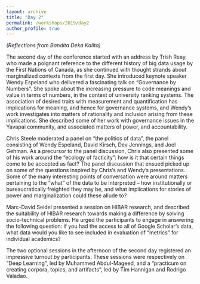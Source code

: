 ```yaml
---
layout: archive
title: "Day 2"
permalink: /workshops/2019/day2
author_profile: true
---
```

*(Reflections from Bandita Deka Kalita)*  
  
The second day of the conference started with an address by Trish Reay, who made a poignant reference to the different history of big data usage by the First Nations of Canada, as she continued with thought strands about marginalized contexts from the first day. She introduced keynote speaker Wendy Espeland who delivered a fascinating talk on “Governance by Numbers”. She spoke about the increasing pressure to code meanings and value in terms of numbers, in the context of university ranking systems. The association of desired traits with measurement and quantification has implications for meaning, and hence for governance systems, and Wendy’s work investigates into matters of rationality and inclusion arising from these implications. She described some of her work with governance issues in the Yavapai community, and associated matters of power, and accountability.

Chris Steele moderated a panel on “the politics of data”, the panel consisting of Wendy Espeland, David Kirsch, Dev Jennings, and Joel Gehman. As a precursor to the panel discussion, Chris also presented some of his work around the “ecology of facticity”: how is it that certain things come to be accepted as fact? The panel discussion that ensued picked up on some of the questions inspired by Chris’s and Wendy’s presentations. Some of the many interesting points of conversation were around matters pertaining to the “what” of the data to be interpreted – how institutionally or bureaucratically freighted they may be, and what implications for stories of power and marginalization could these allude to?

Marc-David Seidel presented a session on HIBAR research, and described the suitability of HIBAR research towards making a difference by solving socio-technical problems. He urged the participants to engage in answering the following question: if you had the access to all of Google Scholar’s data, what data would you like to see included in evaluation of “metrics” for individual academics?

The two optional sessions in the afternoon of the second day registered an impressive turnout by participants. These sessions were respectively on “Deep Learning”, led by Muhammed Abdul-Mageed, and a “practicum on creating corpora, topics, and artifacts”, led by Tim Hannigan and Rodrigo Valadao.
